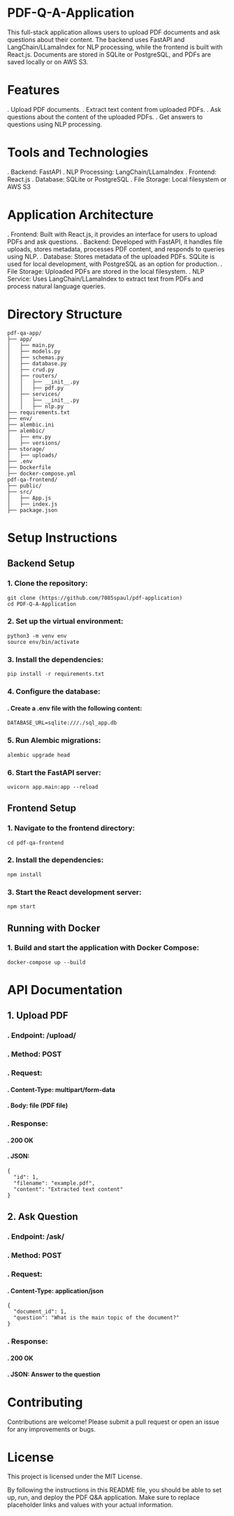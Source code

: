 # PDF-Q-A-Application
This full-stack application allows users to upload PDF documents and ask questions about their content. The backend uses FastAPI and LangChain/LLamaIndex for NLP processing, while the frontend is built with React.js. Documents are stored in SQLite or PostgreSQL, and PDFs are saved locally or on AWS S3.

# Features
. Upload PDF documents.
. Extract text content from uploaded PDFs.
. Ask questions about the content of the uploaded PDFs.
. Get answers to questions using NLP processing.
# Tools and Technologies
. Backend: FastAPI
. NLP Processing: LangChain/LLamaIndex
. Frontend: React.js
. Database: SQLite or PostgreSQL
. File Storage: Local filesystem or AWS S3
# Application Architecture
. Frontend: Built with React.js, it provides an interface for users to upload PDFs and ask questions.
. Backend: Developed with FastAPI, it handles file uploads, stores metadata, processes PDF content, and responds to queries using NLP.
. Database: Stores metadata of the uploaded PDFs. SQLite is used for local development, with PostgreSQL as an option for production.
. File Storage: Uploaded PDFs are stored in the local filesystem.
. NLP Service: Uses LangChain/LLamaIndex to extract text from PDFs and process natural language queries.
# Directory Structure
	pdf-qa-app/
	├── app/
	│   ├── main.py
	│   ├── models.py
	│   ├── schemas.py
	│   ├── database.py
	│   ├── crud.py
	│   ├── routers/
	│   │   ├── __init__.py
	│   │   ├── pdf.py
	│   ├── services/
	│   │   ├── __init__.py
	│   │   ├── nlp.py
	├── requirements.txt
	├── env/
	├── alembic.ini
	├── alembic/
	│   ├── env.py
	│   ├── versions/
	├── storage/
	│   ├── uploads/
	├── .env
	├── Dockerfile
	├── docker-compose.yml
	pdf-qa-frontend/
	├── public/
	├── src/
	│   ├── App.js
	│   ├── index.js
	├── package.json
# Setup Instructions

## Backend Setup
### 1. Clone the repository:

	git clone (https://github.com/7085spaul/pdf-application)
	cd PDF-Q-A-Application
### 2. Set up the virtual environment:

	python3 -m venv env
	source env/bin/activate
### 3. Install the dependencies:

	pip install -r requirements.txt
### 4. Configure the database:

#### . Create a .env file with the following content:

	DATABASE_URL=sqlite:///./sql_app.db
### 5. Run Alembic migrations:

	alembic upgrade head
### 6. Start the FastAPI server:

	uvicorn app.main:app --reload
## Frontend Setup
### 1. Navigate to the frontend directory:

	cd pdf-qa-frontend
### 2. Install the dependencies:

	npm install
### 3. Start the React development server:

	npm start
## Running with Docker
### 1. Build and start the application with Docker Compose:

	docker-compose up --build
# API Documentation
## 1. Upload PDF
### . Endpoint: /upload/
### . Method: POST
### . Request:
#### . Content-Type: multipart/form-data
#### . Body: file (PDF file)
### . Response:
#### . 200 OK
#### . JSON:

	{
	  "id": 1,
	  "filename": "example.pdf",
	  "content": "Extracted text content"
	}
## 2. Ask Question
### . Endpoint: /ask/
### . Method: POST
### . Request:
#### . Content-Type: application/json
	{
	  "document_id": 1,
	  "question": "What is the main topic of the document?"
	}
### . Response:
#### . 200 OK
#### . JSON: Answer to the question
# Contributing
Contributions are welcome! Please submit a pull request or open an issue for any improvements or bugs.

# License
This project is licensed under the MIT License.

By following the instructions in this README file, you should be able to set up, run, and deploy the PDF Q&A application. Make sure to replace placeholder links and values with your actual information.
